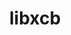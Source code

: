 ---
title: "libxcb"
layout: cache
categories: [package, v0.18.0]
meta: {"versions": ["1.14"], "compilers": ["gcc@=7.5.0"], "oss": ["ubuntu18.04"], "platforms": ["linux"], "targets": ["x86_64"], "stacks": ["data-vis-sdk", "root"], "num_specs": 1, "num_specs_by_stack": {"root": 1, "data-vis-sdk": 1}}
spec_details: [{"hash": "rlb6uao3hisdyhg6z4fcxlshzkg6z77z", "compiler": "gcc@=7.5.0", "versions": ["1.14"], "os": "ubuntu18.04", "platform": "linux", "target": "x86_64", "variants": [], "stacks": ["root", "data-vis-sdk"], "size": "-", "tarball": "https://binaries.spack.io/releases/v0.18.0/build_cache/linux-ubuntu18.04-x86_64/gcc-7.5.0/libxcb-1.14/linux-ubuntu18.04-x86_64-gcc-7.5.0-libxcb-1.14-rlb6uao3hisdyhg6z4fcxlshzkg6z77z.spack"}]
---